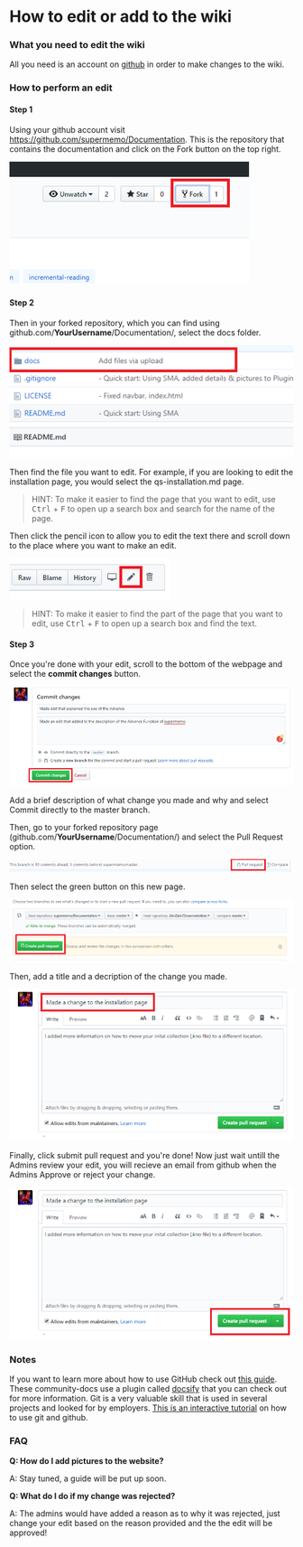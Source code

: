 # How to edit or add to the wiki

### What you need to edit the wiki
All you need is an account on [github](https://github.com/) in order to make changes to the wiki. 

### How to perform an edit
#### Step 1 
Using your github account visit https://github.com/supermemo/Documentation. This is the repository that contains the documentation and click on the Fork button on the top right. 

![Fork Button](content/images/editwiki/forkbutton.png)

#### Step 2
Then in your forked repository, which you can find using github.com/**YourUsername**/Documentation/, select the docs folder. 

![Docs Folder](content/images/editwiki/docsfolder.png)

Then find the file you want to edit. For example, if you are looking to edit the installation page, you would select the qs-installation.md page. 

> HINT: To make it easier to find the page that you want to edit, use <kbd>Ctrl</kbd> + <kbd>F</kbd> to open up a search box and search for the name of the page. 

Then click the pencil icon to allow you to edit the text there and scroll down to the place where you want to make an edit. 

![Edit Button](content/images/editwiki/pencilicon.png)

> HINT: To make it easier to find the part of the page that you want to edit, use <kbd>Ctrl</kbd> + <kbd>F</kbd> to open up a search box and find the text. 
  
#### Step 3 
Once you're done with your edit, scroll to the bottom of the webpage and select the **commit changes** button. 

![Commit Change](content/images/editwiki/commit.png)

Add a brief description of what change you made and why and select Commit directly to the master branch. 

Then, go to your forked repository page (github.com/**YourUsername**/Documentation/) and select the Pull Request option.  

![Pull request Step 1](content/images/editwiki/pullreq1.png)

Then select the green button on this new page.

![Pull request Step 2](content/images/editwiki/pullreq2.png)

Then, add a title and a decription of the change you made. 

![Pull request Step 3](content/images/editwiki/pullreq3.png)

Finally, click submit pull request and you're done! Now just wait untill the Admins review your edit, you will recieve an email from github when the Admins Approve or reject your change. 

![Pull request Step 4](content/images/editwiki/pullreqfinal.png)

### Notes
If you want to learn more about how to use GitHub check out [this guide](https://hackernoon.com/understanding-git-fcffd87c15a3).
These community-docs use a plugin called [docsify](https://docsify.js.org/#/) that you can check out for more information. Git is a very valuable skill that is used in several projects and looked for by employers.
[This is an interactive tutorial](https://learngitbranching.js.org/) on how to use git and github. 
### FAQ
**Q: How do I add pictures to the website?**

A: Stay tuned, a guide will be put up soon. 

**Q: What do I do if my change was rejected?**

A: The admins would have added a reason as to why it was rejected, just change your edit based on the reason provided and the the edit will be approved!

